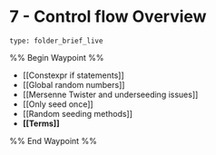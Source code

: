# 7 - Control flow Overview
 
```ccard
type: folder_brief_live
```
 
%% Begin Waypoint %%
- [[Constexpr if statements]]
- [[Global random numbers]]
- [[Mersenne Twister and underseeding issues]]
- [[Only seed once]]
- [[Random seeding methods]]
- **[[Terms]]**

%% End Waypoint %%